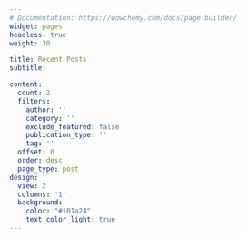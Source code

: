 ```yaml
---
# Documentation: https://wowchemy.com/docs/page-builder/
widget: pages
headless: true
weight: 30

title: Recent Posts
subtitle:

content:
  count: 2
  filters:
    author: ''
    category: ''
    exclude_featured: false
    publication_type: ''
    tag: ''
  offset: 0
  order: desc
  page_type: post
design:
  view: 2
  columns: '1'
  background:
    color: "#101a24"
    text_color_light: true
---
```


